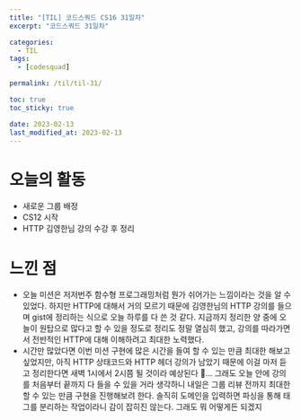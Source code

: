 ```yaml
---
title: "[TIL] 코드스쿼드 CS16 31일차"
excerpt: "코드스쿼드 31일차"

categories:
  - TIL
tags:
  - [codesquad]

permalink: /til/til-31/

toc: true
toc_sticky: true

date: 2023-02-13
last_modified_at: 2023-02-13
---
```


# 오늘의 활동
- 새로운 그룹 배정
- CS12 시작
- HTTP 김영한님 강의 수강 후 정리

# 느낀 점
- 오늘 미션은 저저번주 함수형 프로그래밍처럼 뭔가 쉬어가는 느낌이라는 것을 알 수 있었다. 하지만 HTTP에 대해서 거의 모르기 때문에 김영한님의 HTTP 강의를 들으며 gist에 정리하는 식으로 오늘 하루를 다 쓴 것 같다. 지금까지 정리한 양 중에 오늘이 원탑으로 많다고 할 수 있을 정도로 정리도 정말 열심히 했고, 강의를 따라가면서 전반적인 HTTP에 대해 이해하려고 최대한 노력했다.
- 시간만 많았다면 이번 미션 구현에 많은 시간을 들여 할 수 있는 만큼 최대한 해보고 싶었지만, 아직 HTTP 상태코드와 HTTP 헤더 강의가 남았기 때문에 이걸 마저 듣고 정리한다면 새벽 1시에서 2시쯤 될 것이라 예상된다 🥲... 그래도 오늘 안에 강의를 처음부터 끝까지 다 들을 수 있을 거라 생각하니 내일은 그룹 리뷰 전까지 최대한 할 수 있는 만큼 구현을 진행해보려 한다. 솔직히 도메인을 입력하면 파싱을 통해 태그를 분리하는 작업이라니 감이 잡히진 않는다. 그래도 뭐 어떻게든 되겠지